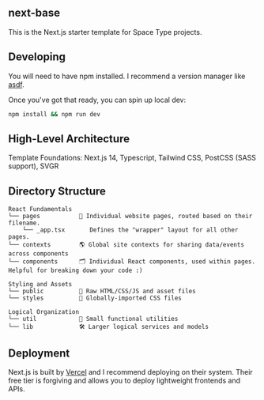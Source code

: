 ## next-base

This is the Next.js starter template for Space Type projects.

## Developing

You will need to have npm installed. I recommend a version manager like [asdf](https://asdf-vm.com/).

Once you've got that ready, you can spin up local dev:

```sh
npm install && npm run dev
```

## High-Level Architecture

Template Foundations: Next.js 14, Typescript, Tailwind CSS, PostCSS (SASS support), SVGR

## Directory Structure

```
React Fundamentals
└── pages           🤖 Individual website pages, routed based on their filename.
    └── _app.tsx       Defines the "wrapper" layout for all other pages.
└── contexts        🌎 Global site contexts for sharing data/events across components
└── components      🗂 Individual React components, used within pages. Helpful for breaking down your code :)

Styling and Assets
└── public          🔑 Raw HTML/CSS/JS and asset files
└── styles          🔀 Globally-imported CSS files

Logical Organization
└── util            🔨 Small functional utilities
└── lib             🛠️ Larger logical services and models
```

## Deployment

Next.js is built by [Vercel](https://vercel.com/) and I recommend deploying on their system. Their free tier is forgiving and allows you to deploy lightweight frontends and APIs.
